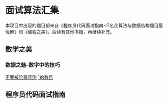 # 面试算法汇集
本项目中出现的题目都来自《程序员代码面试指南-IT名企算法与数据结构题目最优解》和《编程之美》，后续有其他书籍，再继续补充。
## 数学之美
### 数据之魅-数字中的技巧
[不要被阶乘吓倒](src/interview/beauty/Factorial.java)
[1的数目](interview.beauty.CountOneInAInteger)
## 程序员代码面试指南

